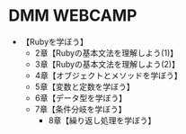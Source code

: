 # DMM WEBCAMP
- 【Rubyを学ぼう】
	- 2章【Rubyの基本文法を理解しよう(1)】
	- 3章【Rubyの基本文法を理解しよう(2)】
	- 4章【オブジェクトとメソッドを学ぼう】
	- 5章【変数と定数を学ぼう】
	- 6章【データ型を学ぼう】
	- 7章【条件分岐を学ぼう】
		- 8章【繰り返し処理を学ぼう】